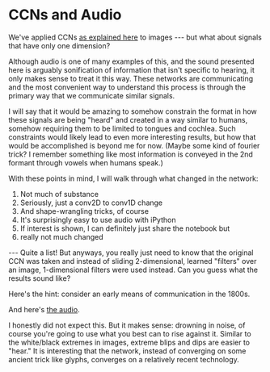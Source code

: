 # CCNs and Audio

We've applied CCNs [as explained here](https://rynmurdock.github.io/2020/02/05/CCN.html) to images --- but what about signals that
have only one dimension? 

Although audio is one of many examples of this, and the sound presented here is arguably 
sonification of information that isn't specific to hearing, it only makes sense to treat it this way. These networks are
communicating and the most convenient way to understand this process is through the primary way that we communicate similar
signals. 

I will say that it would be amazing to somehow constrain the format in how these signals are being "heard" and created
in a way similar to humans, somehow requiring them to be limited to tongues and cochlea. Such constraints would likely lead to
even more interesting results, but how that would be accomplished is beyond me for now. (Maybe some kind of fourier trick?
I remember something like most information is conveyed in the 2nd formant through vowels when humans speak.)

With these points in mind, I will walk through what changed in the network:

1. Not much of substance
1. Seriously, just a conv2D to conv1D change
1. And shape-wrangling tricks, of course
1. It's surprisingly easy to use audio with iPython
1. If interest is shown, I can definitely just share the notebook but
1. really not much changed

--- Quite a list! But anyways, you really just need to know that the original CCN was taken and instead of sliding 2-dimensional, 
learned "filters" over an image, 1-dimensional filters were used instead. Can you guess what the results sound like?


Here's the hint: consider an early means of communication in the 1800s. 

And here's [the audio](https://github.com/rynmurdock/rynmurdock.github.io/blob/master/images/outputone.mp3).

I honestly did not expect this. But it makes sense: drowning in noise, of course you're going to use what you best can to rise 
against it. Similar to the white/black extremes in images, extreme blips and dips are easier to "hear." It is interesting that
the network, instead of converging on some ancient trick like glyphs, converges on a relatively recent technology.

